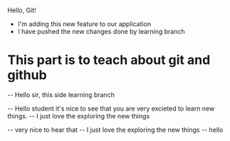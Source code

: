 Hello, Git!

- I'm adding this new feature to our application
- I have pushed the new changes done by learning branch


# This part is to teach about git and github

-- Hello sir, this side learning branch

-- Hello student it's nice to see that you are very excieted to learn new things.
-- I just love the exploring the new things

-- very nice to hear that
-- I just love the exploring the new things
-- hello
